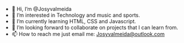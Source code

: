 - 👋 Hi, I’m @Josyvalmeida
- 👀 I’m interested in Technology and music and sports.
- 🌱 I’m currently learning HTML, CSS and Javascript.
- 💞️ I’m looking forward to collaborate on projects that I can learn from.
- 📫 How to reach me just email me: Josyvalmeida@outlook.com 

<!---
Josyvalmeida/Josyvalmeida is a ✨ special ✨ repository because its `README.md` (this file) appears on your GitHub profile.
You can click the Preview link to take a look at your changes.
--->
